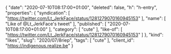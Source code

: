{
  "date": "2020-07-10T08:17:00+01:00",
  "deleted": false,
  "h": "h-entry",
  "properties": {
    "syndication": [
      "https://twitter.com/Lt_JerkFace/status/1281279070160945153"
    ],
    "name": [
      "Like of @Lt_JerkFace's tweet"
    ],
    "published": [
      "2020-07-10T08:17:00+01:00"
    ],
    "category": [
      "cute"
    ],
    "like-of": [
      "https://twitter.com/Lt_JerkFace/status/1281279070160945153"
    ]
  },
  "kind": "likes",
  "slug": "2020/07/8riep",
  "tags": [
    "cute"
  ],
  "client_id": "https://indigenous.realize.be"
}
